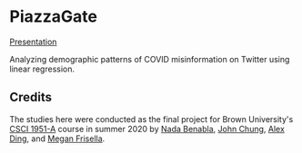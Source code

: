 # PiazzaGate

[Presentation](https://docs.google.com/presentation/d/1mq5sDhdYaTe4qr7WaXNCOcT2Y2MKqfTtdP9UMnaHw0I/edit?usp=sharing)

Analyzing demographic patterns of COVID misinformation on Twitter using linear regression. 

## Credits

The studies here were conducted as the final project for Brown University's [CSCI 1951-A](http://www.cs.brown.edu/courses/csci1951-a/) course in summer 2020 by [Nada Benabla](https://github.com/nbenabla), [John Chung](https://github.com/johnchung1010), [Alex Ding](https://github.com/alexander-ding), and [Megan Frisella](https://github.com/meganfrisella). 
